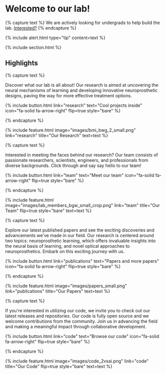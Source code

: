 ---
---

# Welcome to our lab!

{% capture text %}
We are actively looking for undergrads to help build the lab. [Interested?](https://nvl-lab.github.io/team/#wanna-join)
{% endcapture %}

{%
  include alert.html
  type="tip"
  content=text
%}

{% include section.html %}

## Highlights

{% capture text %}

Discover what our lab is all about! Our research is aimed at uncovering the neural mechanisms of learning and developing innovative neuroprosthetic designs, paving the way for more effective treatment options.

{%
  include button.html
  link="research"
  text="Cool projects inside"
  icon="fa-solid fa-arrow-right"
  flip=true
  style="bare"
%}

{% endcapture %}

{%
  include feature.html
  image="images/bmi_bwg_2_small.png"
  link="research"
  title="Our Research"
  text=text
%}

{% capture text %}

Interested in meeting the faces behind our research? Our team consists of passionate researchers, scientists, engineers, and professionals from diverse backgrounds. Click through and say say hello to our team!

{%
  include button.html
  link="team"
  text="Meet our team"
  icon="fa-solid fa-arrow-right"
  flip=true
  style="bare"
%}

{% endcapture %}

{%
  include feature.html
  image="images/lab_members_bgw_small_crop.png"
  link="team"
  title="Our Team"
  flip=true
  style="bare"
  text=text
%}

{% capture text %}

Explore our latest published papers and see the exciting discoveries and advancements we've made in our field. Our research is centered around two topics:  neuroprosthetic learning, which offers invaluable insights into the neural basis of learning, and novel optical approaches to neuroprosthetics. Embark on this exciting journey with us.

{%
  include button.html
  link="publications"
  text="Papers and more papers"
  icon="fa-solid fa-arrow-right"
  flip=true
  style="bare"
%}

{% endcapture %}

{%
  include feature.html
  image="images/papers_small.png"
  link="publications"
  title="Our Papers"
  text=text
%}

{% capture text %}

If you're interested in utilizing our code, we invite you to check out our latest releases and repositories. Our code is fully open source and we welcome contributions from the community. Join us in advancing the field and making a meaningful impact through collaborative development.

{%
  include button.html
  link="code"
  text="Browse our code"
  icon="fa-solid fa-arrow-right"
  flip=true
  style="bare"
%}

{% endcapture %}

{%
  include feature.html
  image="images/code_2vsai.png"
  link="code"
  title="Our Code"
  flip=true
  style="bare"
  text=text
%}
